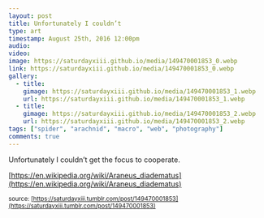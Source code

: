 ```yaml
---
layout: post
title: Unfortunately I couldn’t 
type: art
timestamp: August 25th, 2016 12:00pm
audio: 
video: 
image: https://saturdayxiii.github.io/media/149470001853_0.webp
link: https://saturdayxiii.github.io/media/149470001853_0.webp
gallery:
  - title: 
    gimage: https://saturdayxiii.github.io/media/149470001853_1.webp
    url: https://saturdayxiii.github.io/media/149470001853_1.webp
  - title: 
    gimage: https://saturdayxiii.github.io/media/149470001853_2.webp
    url: https://saturdayxiii.github.io/media/149470001853_2.webp
tags: ["spider", "arachnid", "macro", "web", "photography"]
comments: true
---
```

Unfortunately I couldn’t get the focus to cooperate.




[https://en.wikipedia.org/wiki/Araneus_diadematus](https://en.wikipedia.org/wiki/Araneus_diadematus)

<small>source: [https://saturdayxiii.tumblr.com/post/149470001853](https://saturdayxiii.tumblr.com/post/149470001853)</small>
